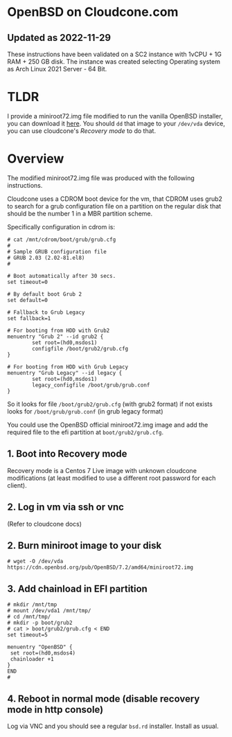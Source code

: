 # OpenBSD on Cloudcone.com

## Updated as 2022-11-29

These instructions have been validated on a SC2 instance with 1vCPU + 1G RAM +
250 GB disk.
The instance was created selecting Operating system as Arch Linux 2021 Server -
64 Bit.

# TLDR

I provide a miniroot72.img file modified to run the vanilla OpenBSD installer,
you can download it [here](https://github.com/acamari/obsd-vps/blob/master/cloudcone/miniroot72.img).
You should `dd` that image to your `/dev/vda` device, you can use cloudcone's
*Recovery mode* to do that.


# Overview

The modified miniroot72.img file was produced with the following instructions.

Cloudcone uses a CDROM boot device for the vm, that CDROM uses grub2 to search
for a grub configuration file on a partition on the regular disk that should be the
number 1 in a MBR partition scheme.

Specifically configuration in cdrom is:

```
# cat /mnt/cdrom/boot/grub/grub.cfg
#
# Sample GRUB configuration file
# GRUB 2.03 (2.02-81.el8)
#

# Boot automatically after 30 secs.
set timeout=0

# By default boot Grub 2
set default=0

# Fallback to Grub Legacy
set fallback=1

# For booting from HDD with Grub2
menuentry "Grub 2" --id grub2 {
        set root=(hd0,msdos1)
        configfile /boot/grub2/grub.cfg
}

# For booting from HDD with Grub Legacy
menuentry "Grub Legacy" --id legacy {
        set root=(hd0,msdos1)
        legacy_configfile /boot/grub/grub.conf
}
```

So it looks for file `/boot/grub2/grub.cfg` (with grub2 format) if not exists
looks for `/boot/grub/grub.conf` (in grub legacy format)

You could use the OpenBSD official miniroot72.img image and add the required
file to the efi partition at `boot/grub2/grub.cfg`.

## 1. Boot into Recovery mode

Recovery mode is a Centos 7 Live image with unknown cloudcone modifications (at
least modified to use a different root password for each client).

## 2. Log in vm via ssh or vnc

(Refer to cloudcone docs)

## 2. Burn miniroot image to your disk

```
# wget -O /dev/vda https://cdn.openbsd.org/pub/OpenBSD/7.2/amd64/miniroot72.img
```

## 3. Add chainload in EFI partition

```
# mkdir /mnt/tmp
# mount /dev/vda1 /mnt/tmp/
# cd /mnt/tmp/
# mkdir -p boot/grub2
# cat > boot/grub2/grub.cfg < END
set timeout=5

menuentry "OpenBSD" {
 set root=(hd0,msdos4)
 chainloader +1
}
END
#
```

## 4. Reboot in normal mode (disable recovery mode in http console)

Log via VNC and you should see a regular `bsd.rd` installer. Install as usual.

